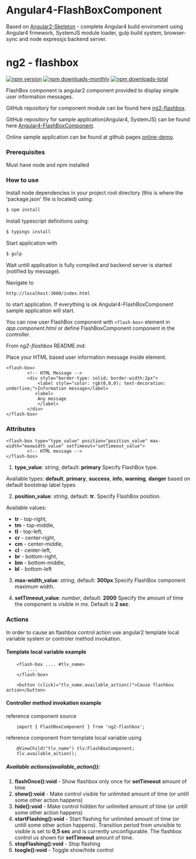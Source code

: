 # Angular4-FlashBoxComponent
Based on [Angular2-Skeleton](https://https://github.com/vladimirpavk/Angular4-Skeleton) - complete Angular4 build
enviroment using Angular4 frmework, SystemJS module loader, gulp build system, browser-sync and
node expressjs backend server.

# ng2 - flashbox
[![npm version](https://img.shields.io/npm/v/ng2-flashbox.svg)](https://www.npmjs.com/package/ng2-flashbox) [![npm downloads-monthly](https://img.shields.io/npm/dm/ng2-flashbox.svg)](https://www.npmjs.com/package/ng2-flashbox) [![npm downloads-total](https://img.shields.io/npm/dt/ng2-flashbox.svg)](https://www.npmjs.com/package/ng2-flashbox)

FlashBox component is angular2 component provided to display simple user information messages.

GitHub repository for component module can be found here [ng2-flashbox](https://github.com/vladimirpavk/ng2-flashbox/).

GitHub repository for sample application(Angular4, SystemJS) can be found here [Angular4-FlashBoxComponent](https://github.com/vladimirpavk/Angular4-FlashBoxComponent).

Online sample application can be found at github pages [online-demo](https://vladimirpavk.github.io/Angular4-FlashBoxComponent/).



### Prerequisites

Must have node and npm installed


### How to use

Install node dependencies in your project root directory (this is where the 'package.json' file is located) using:
```sh
$ npm install
``` 
Install typescript definitions using:
```sh
$ typings install
```
Start application with 
```sh
$ gulp
```

Wait untill application is fully compiled and backend server is started (notified by message).

Navigate to 
```
http://localhost:3000/index.html
```
to start application. If everything is ok Angular4-FlashBoxComponent sample application will start.

You can now user FlashBox component with ```<flash-box>``` element in *app.component.html* or define FlashBoxComponent component in the controller.

From *ng2-flashbox* README.md:

Place your  HTML based user information message inside element.

```
<flash-box>
        <!-- HTML Message -->
        <div style="border-type: solid; border-width:2px">
            <label style="color: rgb(0,0,0); text-decoration: underline;">Information message</label>
           <label>
            Any message
            </label>
        </div>
</flash-box> 

```

### Attributes

```
<flash-box type="type_value" position="position_value" max-width="maxwidth_value" setTimeout="setTimeout_value">
        <!-- HTML message -->
</flash-box>    
```

1. **type_value**: *string*, default: **primary**
Specify FlashBox type. 

Available types: **default**, **primary**, **success**, **info**, **warning**, **danger** 
based on default bootstrap label types

2. **position_value**: *string*, default: **tr**. 
Specify FlashBox position.

Available values:
  * **tr** - top-right,
  * **tm** - top-middle,
  * **tl** - top-left,
  * **cr** - center-right,
  * **cm** - center-middle,
  * **cl** - center-left,
  * **br** - bottom-right,
  * **bm** - bottom-middle,
  * **bl** - bottom-left

3. **max-width_value**: *string*, default: **300px**
Specify FlashBox component maximum width.

4. **setTimeout_value**: *number*, default: **2000**
Specify the amount of time the component is visible in *ms*. Default is **2 sec**.


### Actions

In order to cause an flashbox control action use angular2 template local variable system or controler method invokation.

#### **Template local variable example**
```
    <flash-box .... #tlv_name>
        ....
    </flash-box>
    
    <button (click)="tlv_name.available_action()">Cause flashbox action</button>
```

#### **Controller method invokation example**

reference component source
```
    import { FlashBoxComponent } from 'ng2-flashbox';
```

reference component from template local variable using 
```
    @ViewChild("tlv_name") tlv:FlashBoxComponent;
    tlv.available_action();
```

##### **Available actions(available_action())**:
1. **flashOnce():void** - Show flashbox only once for **setTimeout** amount of time
2. **show():void** - Make control visible for unlimited amount of time (or untill some other action happens)
3. **hide():void** - Make control hidden for unlimited amount of time (or untill some other action happens)
4. **startFlashing():void** - Start flashing for unlimited amount of time (or untill some other action happens).
Transition period from unvisible to visible is set to **0,5 sec** and is currently unconfigurable. The flashbox control us shown for **setTimeout** amount of time.
5. **stopFlashing():void** - Stop flashing
6. **toogle():void** - Toggle show/hide control

